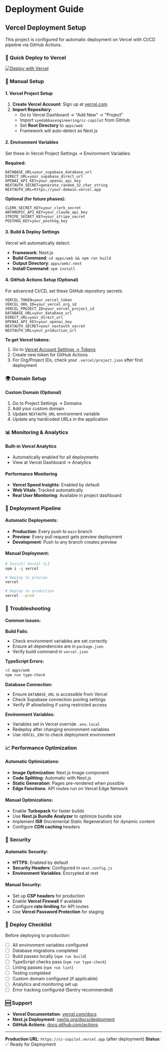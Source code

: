 # Deployment Guide

## Vercel Deployment Setup

This project is configured for automatic deployment on Vercel with CI/CD pipeline via GitHub Actions.

### 🚀 Quick Deploy to Vercel

[![Deploy with Vercel](https://vercel.com/button)](https://vercel.com/new/clone?repository-url=https://github.com/syedabbasengineering/cc-copilot)

### 🔧 Manual Setup

#### 1. Vercel Project Setup

1. **Create Vercel Account**: Sign up at [vercel.com](https://vercel.com)
2. **Import Repository**: 
   - Go to Vercel Dashboard → "Add New" → "Project"
   - Import `syedabbasengineering/cc-copilot` from GitHub
   - Set **Root Directory** to `apps/web`
   - Framework will auto-detect as Next.js

#### 2. Environment Variables

Set these in Vercel Project Settings → Environment Variables:

**Required:**
```env
DATABASE_URL=your_supabase_database_url
DIRECT_URL=your_supabase_direct_url
OPENAI_API_KEY=your_openai_api_key
NEXTAUTH_SECRET=generate_random_32_char_string
NEXTAUTH_URL=https://your-domain.vercel.app
```

**Optional (for future phases):**
```env
CLERK_SECRET_KEY=your_clerk_secret
ANTHROPIC_API_KEY=your_claude_api_key
STRIPE_SECRET_KEY=your_stripe_secret
POSTHOG_KEY=your_posthog_key
```

#### 3. Build & Deploy Settings

Vercel will automatically detect:
- **Framework**: Next.js
- **Build Command**: `cd apps/web && npm run build`
- **Output Directory**: `apps/web/.next`
- **Install Command**: `npm install`

#### 4. GitHub Actions Setup (Optional)

For advanced CI/CD, set these GitHub repository secrets:

```
VERCEL_TOKEN=your_vercel_token
VERCEL_ORG_ID=your_vercel_org_id  
VERCEL_PROJECT_ID=your_vercel_project_id
DATABASE_URL=your_database_url
DIRECT_URL=your_direct_url
OPENAI_API_KEY=your_openai_key
NEXTAUTH_SECRET=your_nextauth_secret
NEXTAUTH_URL=your_production_url
```

**To get Vercel tokens:**
1. Go to [Vercel Account Settings → Tokens](https://vercel.com/account/tokens)
2. Create new token for GitHub Actions
3. For Org/Project IDs, check your `.vercel/project.json` after first deployment

### 🌍 Domain Setup

#### Custom Domain (Optional)
1. Go to Project Settings → Domains
2. Add your custom domain
3. Update `NEXTAUTH_URL` environment variable
4. Update any hardcoded URLs in the application

### 📊 Monitoring & Analytics

#### Built-in Vercel Analytics
- Automatically enabled for all deployments
- View at Vercel Dashboard → Analytics

#### Performance Monitoring
- **Vercel Speed Insights**: Enabled by default
- **Web Vitals**: Tracked automatically
- **Real User Monitoring**: Available in project dashboard

### 🔄 Deployment Pipeline

#### Automatic Deployments:
- **Production**: Every push to `main` branch
- **Preview**: Every pull request gets preview deployment
- **Development**: Push to any branch creates preview

#### Manual Deployment:
```bash
# Install Vercel CLI
npm i -g vercel

# Deploy to preview
vercel

# Deploy to production
vercel --prod
```

### 🚨 Troubleshooting

#### Common Issues:

**Build Fails:**
- Check environment variables are set correctly
- Ensure all dependencies are in `package.json`
- Verify build command in `vercel.json`

**TypeScript Errors:**
```bash
cd apps/web
npm run type-check
```

**Database Connection:**
- Ensure `DATABASE_URL` is accessible from Vercel
- Check Supabase connection pooling settings
- Verify IP allowlisting if using restricted access

**Environment Variables:**
- Variables set in Vercel override `.env.local`
- Redeploy after changing environment variables
- Use `VERCEL_ENV` to check deployment environment

### 📈 Performance Optimization

#### Automatic Optimizations:
- **Image Optimization**: Next.js Image component
- **Code Splitting**: Automatic with Next.js
- **Static Generation**: Pages pre-rendered when possible
- **Edge Functions**: API routes run on Vercel Edge Network

#### Manual Optimizations:
- Enable **Turbopack** for faster builds
- Use **Next.js Bundle Analyzer** to optimize bundle size
- Implement **ISR** (Incremental Static Regeneration) for dynamic content
- Configure **CDN caching** headers

### 🔐 Security

#### Automatic Security:
- **HTTPS**: Enabled by default
- **Security Headers**: Configured in `next.config.js`
- **Environment Variables**: Encrypted at rest

#### Manual Security:
- Set up **CSP headers** for production
- Enable **Vercel Firewall** if available
- Configure **rate limiting** for API routes
- Use **Vercel Password Protection** for staging

### 📝 Deploy Checklist

Before deploying to production:

- [ ] All environment variables configured
- [ ] Database migrations completed
- [ ] Build passes locally (`npm run build`)
- [ ] TypeScript checks pass (`npm run type-check`)
- [ ] Linting passes (`npm run lint`)
- [ ] Testing completed
- [ ] Custom domain configured (if applicable)
- [ ] Analytics and monitoring set up
- [ ] Error tracking configured (Sentry recommended)

### 🆘 Support

- **Vercel Documentation**: [vercel.com/docs](https://vercel.com/docs)
- **Next.js Deployment**: [nextjs.org/docs/deployment](https://nextjs.org/docs/deployment)
- **GitHub Actions**: [docs.github.com/actions](https://docs.github.com/actions)

---

**Production URL**: `https://cc-copilot.vercel.app` (after deployment)
**Status**: ✅ Ready for Deployment
